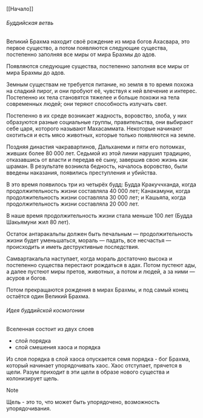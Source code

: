 [[Начало]]
###### Буддийская ветвь

Великий Брахма находит своё рождение из мира богов Ахасвара, это первое существо, а потом появляются следующие существа, постепенно заполняя все миры от мира Брахмы до адов.

Появляются следующие существа, постепенно заполняя все миры от мира Брахмы до адов.

Земным существам не требуется питание, но земля в то время похожа на сладкий пирог, и они пробуют её, чувствуя к ней влечение и интерес. Постепенно их тела становятся тяжелее и больше похожи на тела современных людей; они теряют способность излучать свет.

Постепенно в их среде возникает жадность, воровство, злоба, у них образуются разные социальные группы, правительства, они выбирают себе царя, которого называют Махасаммата. Некоторые начинают охотиться и есть мясо животных, которые только появляются на земле.

Поздняя династия чакравартинов, Дальханеми и пяти его потомках, живших более 80 000 лет. Седьмой из этой линии нарушил традицию, отказавшись от власти и передав её сыну, завершив свою жизнь как шраман. В результате возникла бедность, началось воровство, были введены наказания, появились преступления и убийства.

В это время появилось три из четырёх будд: Будда Кракуччханда, когда продолжительность жизни составляла 40 000 лет; Канакамуни, когда продолжительность жизни составляла 30 000 лет; и Кашьяпа, когда продолжительность жизни составляла 20 000 лет.

В наше время продолжительность жизни стала меньше 100 лет (Будда Шакьямуни жил 80 лет). 

Остаток антаракальпы должен быть печальным — продолжительность жизни будет уменьшаться, мораль — падать, все несчастья — происходить и иметь деструктивные последствия.

Самвартакальпа наступает, когда мораль достаточно высока и постепенно существа перестают рождаться в адах. Потом пустеют ады, а далее пустеют миры претов, животных, а потом и людей, а за ними — асуров и богов.

Потом прекращаются рождения в мирах Брахмы, и под самый конец остаётся один Великий Брахма. 

###### Идея буддийской коcмогонии
Вселенная состоит из двух слоев
- слой порядка
- слой смешения хаоса и порядка

Из слоя порядка в слой хаоса опускается семя порядка - бог Брахма, который начинает упорядочивать хаос. Хаос отступает, прячется в щели. Разум приходит в эти щели в образе нового существа и колонизирует щель.
>[!Note]
> Щель - это то, что может быть упорядочено, возможность упорядочивания.


















